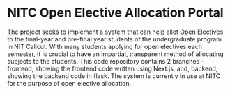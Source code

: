 # NITC Open Elective Allocation Portal

The project seeks to implement a system that can help allot Open Electives to the final-year and pre-final year students of the undergraduate program in NIT Calicut. With many students applying for open electives each semester, it is crucial to have an impartial, transparent method of allocating subjects to the students.  This code repository contains 2 branches - frontend, showing the frontend code written using Next.js, and, backend, showing the backend code in flask. The system is currently in use at NITC for the purpose of open elective allocation.
